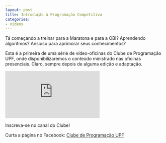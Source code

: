 ```yaml
---
layout: post
title: Introdução à Programação Competitiva
categories:
- videos
---
```


Tá começando a treinar para a Maratona e para a OBI? Aprendendo algoritmos? 
Ansioso para aprimorar seus conhecimentos?

Esta é a primeira de uma série de vídeo-oficinas do Clube de Programação UPF, 
onde disponibilizaremos o conteúdo ministrado nas oficinas presenciais. Claro, 
sempre depois de alguma edição e adaptação. 

<div class='embed-container'><iframe src='https://www.youtube.com/embed/P9IEnE6B8R4' frameborder='0' allowfullscreen></iframe></div>

Inscreva-se no canal do Clube!

Curta a página no Facebook: [Clube de Programação UPF](https://facebook.com/maratonaupf)
